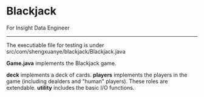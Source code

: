 Blackjack
=========

For Insight Data Engineer

--------------------------------

The executiable file for testing is under src/com/shengxuanye/blackjack/Blackjack.java

__Game.java__ implements the Blackjack game. 

__deck__ implements a deck of cards. 
__players__ implements the players in the game (including dealders and "human" players). These roles are extendable. 
__utility__ includes the basic I/O functions. 
